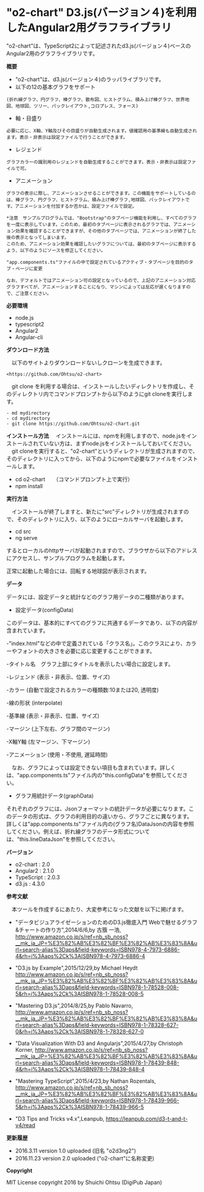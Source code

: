 # "o2-chart" D3.js(バージョン４)を利用したAngular2用グラフライブラリ


"o2-chart"は、TypeScript2によって記述されたd3.js(バージョン４)ベースのAngular2用のグラフライブラリです。

**概要**
   - "o2-chart"は、d3.js(バージョン４)のラッパライブラリです。
   - 以下の12の基本グラフをサポート

    (折れ線グラフ、円グラフ、棒グラフ、散布図、ヒストグラム、積み上げ棒グラフ、世界地図、地球図、ツリー、パックレイアウト,コロプレス、フォース)
    
   - 軸・目盛り

    必要に応じ、X軸、Y軸及びその目盛りが自動生成されます。値確認用の基準線も自動生成されます。表示・非表示は設定ファイルで行うことができます。
    
   - レジェンド 

    グラフカラーの識別用のレジェンドを自動生成することができます。表示・非表示は設定ファイルで可。

   - アニメーション

    グラフの表示に際し、アニメーションさせることができます。この機能をサポートしているのは、棒グラフ、円グラフ、ヒストグラム、積み上げ棒グラフ,地球図、パックレイアウトです。アニメーションを付加するか否かは、設定ファイルで設定。
    
    *注意　サンプルプログラムでは、"Bootstrap"のタブページ機能を利用し、すべてのグラフを一度に表示しています。このため、最初のタブページに表示されるグラフでは、アニメーション効果を確認することができますが、その他のタブページでは、アニメーションが終了した後の表示となってしまいます。
    このため、アニメーション効果を確認したいグラフについては、最初のタブページに表示するよう、以下のようにソースを修正してください。
    
    "app.components.ts"ファイルの中で設定されているアクティブ・タブページを目的のタブ・ページに変更
    
    なお、デフォルトではアニメーション可の設定となっているので、上記のアニメーション対応グラフすべてが、アニメーションすることになり、マシンによっては反応が遅くなりますので、ご注意ください。 
    
**必要環境**

   - node.js
   - typescript2
   - Angular2
   - Angular-cli


**ダウンロード方法**

　以下のサイトよりダウンロードないしクローンを生成できます。

    <https://github.com/Ohtsu/o2-chart>

　git clone を利用する場合は、インストールしたいディレクトリを作成し、そのディレクトリ内でコマンドプロンプトから以下のようにgit cloneを実行します。

    - md mydirectory
    - cd mydirectory
    - git clone https://github.com/Ohtsu/o2-chart.git


**インストール方法**
　インストールには、npmを利用しますので、node.jsをインストールされていない方は、まずnode.jsをインストールしておいてください。
　git cloneを実行すると、"o2-chart"というディレクトリが生成されますので、そのディレクトリに入ってから、以下のようにnpmで必要なファイルをインストールします。

   - cd o2-chart　　（コマンドプロンプト上で実行）
   - npm install   
   
     
**実行方法** 

　インストールが終了しますと、新たに"src"ディレクトリが生成されますので、そのディレクトリに入り、以下のようにローカルサーバを起動します。

  - cd src
  - ng serve

  するとローカルのhttpサーバが起動されますので、ブラウザから以下のアドレスにアクセスし、サンプルプログラムを起動します。
  
 正常に起動した場合には、回転する地球図が表示されます。
 
**データ**

 データには、設定データと統計などのグラフ用データの二種類があります。
 
 - 設定データ(configData)
 
 このデータは、基本的にすべてのグラフに共通するデータであり、以下の内容が含まれています。
 
 -"index.html"などの中で定義されている「クラス名」。このクラスにより、カラーやフォントの大きさを必要に応じ変更することができます。
 
 -タイトル名　グラフ上部にタイトルを表示したい場合に設定します。
 
 -レジェンド (表示・非表示、位置、サイズ)
 
 -カラー (自動で設定されるカラーの種類数:10または20, 透明度) 
 
 -線の形状 (interpolate)
 
 -基準線 (表示・非表示、位置、サイズ)
 
 -マージン (上下左右、グラフ間のマージン)
 
 -X軸Y軸 (左マージン、下マージン)
 
 -アニメーション (使用・不使用, 遅延時間)
 
 　なお、グラフによっては設定できない項目も含まれています。詳しくは、"app.components.ts"ファイル内の"this.configData"を参照してください。
 
 
 - グラフ用統計データ(graphData)

 それぞれのグラフには、Jsonフォーマットの統計データが必要になります。このデータの形式は、グラフの利用目的の違いから、グラフごとに異なります。
 詳しくは"app.components.ts"ファイル内の(グラフ名)DataJsonの内容を参照してください。例えば、折れ線グラフのデータ形式については、"this.lineDataJson"を参照してください。
 
**バージョン**

   - o2-chart    : 2.0
   - Angular2   : 2.1.0
   - TypeScript : 2.0.3
   - d3.js      : 4.3.0
   



**参考文献**

　本ツールを作成するにあたり、大変参考になった文献を以下に掲げます。

- "データビジュアライゼーションのためのD3.js徹底入門 Webで魅せるグラフ&チャートの作り方",2014/6/6,by 古籏 一浩, 
<http://www.amazon.co.jp/s/ref=nb_sb_noss?__mk_ja_JP=%E3%82%AB%E3%82%BF%E3%82%AB%E3%83%8A&url=search-alias%3Daps&field-keywords=ISBN978-4-7973-6886-4&rh=i%3Aaps%2Ck%3AISBN978-4-7973-6886-4>

- "D3.js by Example",2015/12/29,by Michael Heydt
<http://www.amazon.co.jp/s/ref=nb_sb_noss?__mk_ja_JP=%E3%82%AB%E3%82%BF%E3%82%AB%E3%83%8A&url=search-alias%3Daps&field-keywords=ISBN978-1-78528-008-5&rh=i%3Aaps%2Ck%3AISBN978-1-78528-008-5>

- "Mastering D3.js",2014/8/25,by Pablo Navarro,
<http://www.amazon.co.jp/s/ref=nb_sb_noss?__mk_ja_JP=%E3%82%AB%E3%82%BF%E3%82%AB%E3%83%8A&url=search-alias%3Daps&field-keywords=ISBN978-1-78328-627-0&rh=i%3Aaps%2Ck%3AISBN978-1-78328-627-0>

- "Data Visualization With D3 and Angularjs",2015/4/27,by Christoph Korner,
<http://www.amazon.co.jp/s/ref=nb_sb_noss?__mk_ja_JP=%E3%82%AB%E3%82%BF%E3%82%AB%E3%83%8A&url=search-alias%3Daps&field-keywords=ISBN978-1-78439-848-4&rh=i%3Aaps%2Ck%3AISBN978-1-78439-848-4>

- "Mastering TypeScript",2015/4/23,by Nathan Rozentals,
<http://www.amazon.co.jp/s/ref=nb_sb_noss?__mk_ja_JP=%E3%82%AB%E3%82%BF%E3%82%AB%E3%83%8A&url=search-alias%3Daps&field-keywords=ISBN978-1-78439-966-5&rh=i%3Aaps%2Ck%3AISBN978-1-78439-966-5>

- "D3 Tips and Tricks v4.x",Leanpub,
<https://leanpub.com/d3-t-and-t-v4/read>

**更新履歴**

 - 2016.3.11 version 1.0 uploaded (旧名 "o2d3ng2")
 - 2016.11.23 version 2.0 uploaded ("o2-chart"に名称変更)

**Copyright**

MIT License
copyright 2016 by Shuichi Ohtsu (DigiPub Japan)
